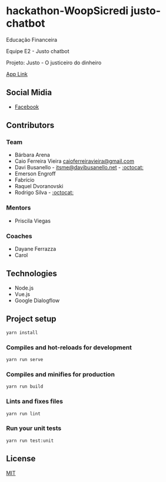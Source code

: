 # hackathon-WoopSicredi justo-chatbot

Educação Financeira

Equipe E2 - Justo chatbot

Projeto: Justo - O justiceiro do dinheiro

[App Link](https://justo-justiceiro.github.io/justo-chatbot/)

## Social Midia

* [Facebook](https://www.facebook.com/Justo-Justiceiro-do-Dinheiro-932007326982439)

## Contributors

### Team

* Bárbara Arena
* Caio Ferreira Vieira <caioferreiravieira@gmail.com>
* Davi Busanello -  <itsme@davibusanello.net> - [:octocat:](https://github.com/davibusanello)
* Emerson Engroff
* Fabrício
* Raquel Dvoranovski
* Rodrigo Silva - [:octocat:](https://github.com/rodrigowaters)

### Mentors

* Priscila Viegas

### Coaches

* Dayane Ferrazza
* Carol

## Technologies

* Node.js
* Vue.js
* Google Dialogflow

## Project setup

``` shell
yarn install
```

### Compiles and hot-reloads for development

``` shell
yarn run serve
```

### Compiles and minifies for production

``` shell
yarn run build
```

### Lints and fixes files

``` shell
yarn run lint
```

### Run your unit tests

``` shell
yarn run test:unit
```

## License

[MIT](./LICENSE)

